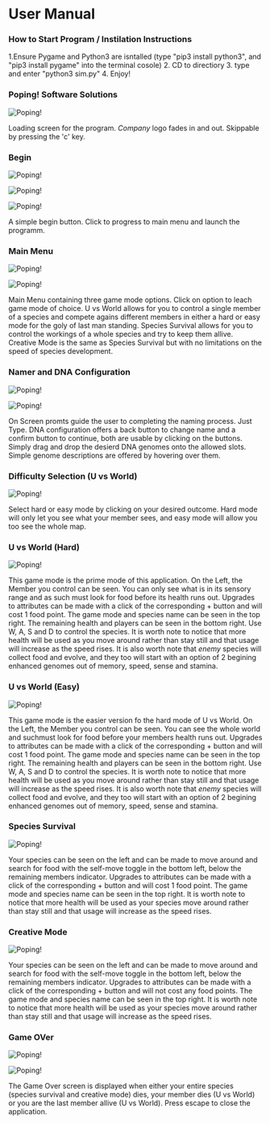 # User Manual

### How to Start Program / Instilation Instructions

1.Ensure Pygame and Python3 are isntalled (type "pip3 install python3", and "pip3 install pygame" into the terminal cosole)
2. CD to directiory
3. type and enter "python3 sim.py"
4. Enjoy!

### Poping! Software Solutions

![Poping!](pss.png)

Loading screen for the program. *Company* logo fades in and out. Skippable by pressing the 'c' key.

### Begin

![Poping!](b1.png)

![Poping!](b2.png)

![Poping!](b3.png)

A simple begin button. Click to progress to main menu and launch the programm.

### Main Menu

![Poping!](mm1.png)

![Poping!](mm2.png)

Main Menu containing three game mode options. Click on option to leach game mode of choice. U vs World allows for you to control a single member of a species and compete agains different members in either a hard or easy mode for the goly of last man standing. Species Survival allows for you to control the workings of a whole species and try to keep them allive. Creative Mode is the same as Species Survival but with no limitations on the speed of species development.

### Namer and DNA Configuration

![Poping!](dn1.png)

![Poping!](dn2.png)

On Screen promts guide the user to completing the naming process. Just Type. DNA configuration offers a back button to change name and a confirm button to continue, both are usable by clicking on the buttons. Simply drag and drop the desierd DNA genomes onto the allowed slots. Simple genome descriptions are offered by hovering over them.

### Difficulty Selection (U vs World)

![Poping!](df.png)

Select hard or easy mode by clicking on your desired outcome. Hard mode will only let you see what your member sees, and easy mode will allow you too see the whole map.

### U vs World (Hard)

![Poping!](a2.png)

This game mode is the prime mode of this application. On the Left, the Member you control can be seen. You can only see what is in its sensory range and as such must look for food before its health runs out. Upgrades to attributes can be made with a click of the corresponding + button and will cost 1 food point. The game mode and species name can be seen in the top right. The remaining health and players can be seen in the bottom right. Use W, A, S and D to control the species. It is worth note to notice that more health will be used as you move around rather than stay still and that usage will increase as the speed rises. It is also worth note that *enemy* species will collect food and evolve, and they too will start with an option of 2 begining enhanced genomes out of memory, speed, sense and stamina.

### U vs World (Easy)

![Poping!](a1.png)

This game mode is the easier version fo the hard mode of U vs World. On the Left, the Member you control can be seen. You can see the whole world and suchmust look for food before your members health runs out. Upgrades to attributes can be made with a click of the corresponding + button and will cost 1 food point. The game mode and species name can be seen in the top right. The remaining health and players can be seen in the bottom right. Use W, A, S and D to control the species. It is worth note to notice that more health will be used as you move around rather than stay still and that usage will increase as the speed rises. It is also worth note that *enemy* species will collect food and evolve, and they too will start with an option of 2 begining enhanced genomes out of memory, speed, sense and stamina.

### Species Survival

![Poping!](a3.png)

Your species can be seen on the left and can be made to move around and search for food with the self-move toggle in the bottom left, below the remaining members indicator. Upgrades to attributes can be made with a click of the corresponding + button and will cost 1 food point. The game mode and species name can be seen in the top right. It is worth note to notice that more health will be used as your species move around rather than stay still and that usage will increase as the speed rises.

### Creative Mode

![Poping!](a4.png)

Your species can be seen on the left and can be made to move around and search for food with the self-move toggle in the bottom left, below the remaining members indicator. Upgrades to attributes can be made with a click of the corresponding + button and will not cost any food points. The game mode and species name can be seen in the top right. It is worth note to notice that more health will be used as your species move around rather than stay still and that usage will increase as the speed rises.

### Game OVer

![Poping!](w1.png)

![Poping!](w2.png)

The Game Over screen is displayed when either your entire species (species survival and creative mode) dies, your member dies (U vs World) or you are the last member allive (U vs World). Press escape to close the application.